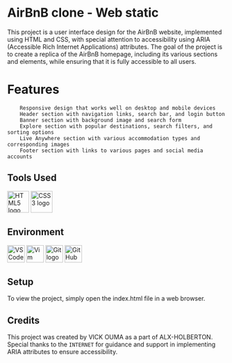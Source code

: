 # AirBnB clone - Web static
This project is a user interface design for the AirBnB website, implemented using HTML and CSS, with special attention to accessibility using ARIA (Accessible Rich Internet Applications) attributes. The goal of the project is to create a replica of the AirBnB homepage, including its various sections and elements, while ensuring that it is fully accessible to all users.

# Features
```
    Responsive design that works well on desktop and mobile devices
    Header section with navigation links, search bar, and login button
    Banner section with background image and search form
    Explore section with popular destinations, search filters, and sorting options
    Live Anywhere section with various accommodation types and corresponding images
    Footer section with links to various pages and social media accounts
```

## Tools Used
<img src="https://upload.wikimedia.org/wikipedia/commons/6/61/HTML5_logo_and_wordmark.svg" alt="HTML5 logo" width="50" height="50"> <img src="https://upload.wikimedia.org/wikipedia/commons/d/d5/CSS3_logo_and_wordmark.svg" alt="CSS3 logo" width="50" height="50">

## Environment
<img src="https://upload.wikimedia.org/wikipedia/commons/2/2d/Visual_Studio_Code_1.18_icon.svg" alt="VS Code logo" width="40" height="40"> <img src="https://upload.wikimedia.org/wikipedia/commons/9/9f/Vimlogo.svg" alt="Vim logo" width="40" height="40"> <img src="https://upload.wikimedia.org/wikipedia/commons/3/3f/Git_icon.svg" alt="Git logo" width="40" height="40"> <img src="https://upload.wikimedia.org/wikipedia/commons/9/91/Octicons-mark-github.svg" alt="GitHub logo" width="40" height="40">

## Setup
To view the project, simply open the index.html file in a web browser.

## Credits
This project was created by VICK OUMA as a part of ALX-HOLBERTON. Special thanks to the `INTERNET` for guidance and support in implementing ARIA attributes to ensure accessibility.
